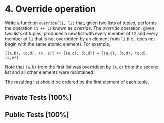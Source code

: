 # 4. Override operation

Write a function `override(l1, l2)` that, given two lists of tuples, performs the operation `l1 ++ l2` known as *override*. The *override* operation, given two lists of tuples, produces a new list with every member of `l2` and every member of `l1` that is not overridden by an element from `l2` (i.e., does not begin with the same atomic element). For example,



```
[(a,b), (c,d), (c, e)] ++ [(a,c), (b,d)] = [(a,c), (b,d), (c,d), (c,e)]

```

Note that `(a,b)` from the first list was overridden by `(a,c)` from the second list and all other elements were maintained.


The resulting list should be ordered by the first element of each tuple.



## Private Tests [100%]

## Public Tests [100%]
